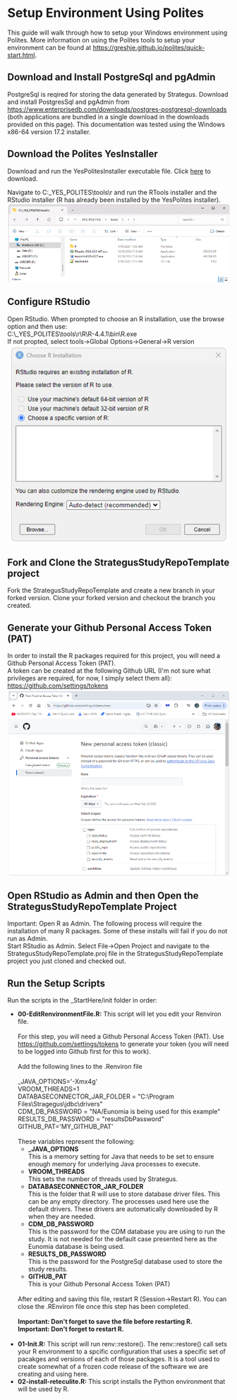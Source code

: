 Setup Environment Using Polites
=================

This guide will walk through how to setup your Windows environment using Polites. 
More information on using the Polites tools to setup your environment can be found at https://greshje.github.io/polites/quick-start.html. 

## Download and Install PostgreSql and pgAdmin
PostgreSql is reqired for storing the data generated by Strategus.  Download and install PostgresSql and pgAdmin from https://www.enterprisedb.com/downloads/postgres-postgresql-downloads (both applications are bundled in a single download in the downloads provided on this page).  This documentation was tested using the Windows x86-64 version 17.2 installer. 

## Download the Polites YesInstaller
Download and run the YesPolitesInstaller executable file. 
Click <a href="https://www.dropbox.com/scl/fi/534uvoc8y2iuz91tcx0ah/YesPolitesInstaller-1.2.061.exe?rlkey=nseujjakkumfm4oesp3j8d3lz&dl=1">here</a> to download. 

Navigate to C:\_YES_POLITES\tools\r and run the RTools installer and the RStudio installer (R has already been installed by the YesPolites installer). <br/>
<img src="./img/r-installs.png" />
 
## Configure RStudio
Open RStudio.  When prompted to choose an R installation, use the browse option and then use:<br/> 
C:\\_YES_POLITES\\tools\\r\\R\\R-4.4.1\\bin\\R.exe <br/>
If not propted, select tools->Global Options->General->R version<br/>
<img src="./img/select-r-installation.png" width="500px" style="display: block; margin: 0 auto;"/>

## Fork and Clone the StrategusStudyRepoTemplate project
Fork the StrategusStudyRepoTemplate and create a new branch in your forked version. 
Clone your forked version and checkout the branch you created. 

## Generate your Github Personal Access Token (PAT)
In order to install the R packages required for this project, you will need a Github Personal Access Token (PAT).  <br/>
A token can be created at the following Github URL (I'm not sure what privileges are required, for now, I simply select them all): 
https://github.com/settings/tokens<br/>
<img src="./img/github-pat.png" />

## Open RStudio as Admin and then Open the StrategusStudyRepoTemplate Project
Important: Open R as Admin. The following process will require the installation of many R packages.  Some of these installs will fail if you do not run as Admin.  <br/>
Start RStudio as Admin. Select File->Open Project and navigate to the StrategusStudyRepoTemplate.proj file in the StrategusStudyRepoTemplate project you just cloned and checked out.  

## Run the Setup Scripts
Run the scripts in the \_StartHere/init folder in order:
<ul>
	<li>
		<b>00-EditRenvironmentFile.R:</b> This script will let you edit your Renviron file. <br/>
		<br/>
		For this step, you will need a Github Personal Access Token (PAT). 
		Use <a href="https://github.com/settings/tokens">https://github.com/settings/tokens</a> to generate your token (you will need to be logged into Github first for this to work). <br/><br/>
		Add the following lines to the .Renviron file
		<br/><br/>
		_JAVA_OPTIONS='-Xmx4g'<br/>
    VROOM_THREADS=1<br/>
		DATABASECONNECTOR_JAR_FOLDER = "C:\Program Files\Stragegus\jdbc\drivers"<br/>
		CDM_DB_PASSWORD = "NA/Eunomia is being used for this example"<br/>
		RESULTS_DB_PASSWORD = "resultsDbPassword"<br/>
		GITHUB_PAT='MY_GITHUB_PAT'<br/>
		<br/>
		These variables represent the following:
		<ul>
			<li>
				<b>_JAVA_OPTIONS</b>
				<br/>
				This is a memory setting for Java that needs to be set to ensure enough memory for underlying Java processes to execute.
			</li>
			<li>
				<b>VROOM_THREADS</b>
				<br/>
				This sets the number of threads used by Strategus.
			</li>
			<li>
				<b>DATABASECONNECTOR_JAR_FOLDER</b>
				<br/>
				This is the folder that R will use to store database driver files. This can be any empty directory. The processes used here use the default drivers. These drivers are automatically downloaded by R when they are needed. 
			</li>
			<li>
				<b>CDM_DB_PASSWORD</b>
				<br/>
				This is the password for the CDM database you are using to run the study. It is not needed for the default case presented here as the Eunomia database is being used. 
			</li>
			<li>
				<b>RESULTS_DB_PASSWORD</b>
				<br/>
				This is the password for the PostgreSql database used to store the study results. 
			</li>
			<li>
				<b>GITHUB_PAT</b>
				<br/>
				This is your Github Personal Access Token (PAT)
			</li>
		</ul>
		<br/>
		After editing and saving this file, restart R (Session->Restart R). You can close the .REnviron file once this step has been completed.  <br/>
		<br/>
		<b>Important: Don't forget to save the file before restarting R.</b><br/>
		<b>Important: Don't forget to restart R.</b><br/>
		<br/>
	</li>
	<li>
		<b>01-Init.R:</b> This script will run renv::restore(). The renv::restore() call sets your R environment to a spcific configuration that uses a specific set of pacakges and versions of each of those packages.  It is a tool used to create somewhat of a frozen code release of the software we are creating and using here.  
	</li>
	<li>
		<b>02-install-reteculite.R:</b> This script installs the Python environment that will be used by R. 
	</li>
</ul>
